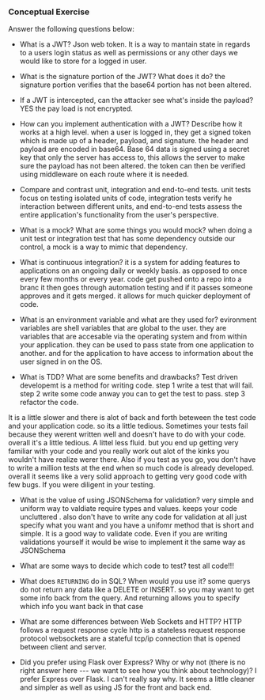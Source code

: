 ### Conceptual Exercise

Answer the following questions below:

- What is a JWT?
  Json web token. It is a way to mantain state in regards to a users login status
  as well as permissions or any other days we would like to store for a logged in user.

- What is the signature portion of the JWT?  What does it do?
  the signature portion verifies that the base64 portion has not been altered.

- If a JWT is intercepted, can the attacker see what's inside the payload?
  YES the pay load is not encrypted.

- How can you implement authentication with a JWT?  Describe how it works at a high level.
  when a user is logged in, they get a signed token which is made up of a header, payload,
  and signature. the header and payload are encoded in base64. Base 64 data is signed using 
  a secret key that only the server has access to, this allows the server to make sure
  the payload has not been  altered. the token can then be verified using middleware on each route
  where it is needed. 

- Compare and contrast unit, integration and end-to-end tests.
unit tests focus on testing isolated units of code, integration tests verify 
he interaction between different units, and end-to-end tests assess the entire 
application's functionality from the user's perspective.
   
- What is a mock? What are some things you would mock?
when doing a unit test or integration test that has some 
dependency outside our control, a mock is a way to mimic that
dependency. 

- What is continuous integration?
it is a system for adding features to applications on an ongoing daily or weekly basis. as opposed
to once every few months or every year. 
code get pushed onto a repo into a branc it then goes through automation testing and if it passes
someone approves and it gets merged. it allows for much quicker deployment
of code. 

- What is an environment variable and what are they used for?
evironment variables are shell variables that are global to the user. 
they are variables that are accesable via the operating system and
from within your application. they can be used to pass state from
one application to another. and for the application to have access 
to information about the user signed in on the OS.

- What is TDD? What are some benefits and drawbacks?
Test driven developemt is a method for writing code.
step 1 write a test that will fail.
step 2 write some code  anway you can to get the test to pass.
step 3 refactor the code. 

It is a little slower and there is alot of back and forth
beteween the test code and your application code. so its 
a little tedious. Sometimes your tests fail because they 
werent written well and doesn't have to do with your code.
overall it's  a little tedious. A littel less fluid. 
but you end up getting very familiar with your code and you
really work out alot of the kinks you wouldn't have realize
werer there. Also if you test as you go, you don't have to 
write a million tests at the end when so much code is already 
developed. overall it seems like a very solid approach to getting
very good code with few bugs. If you were diligent in your testing.


- What is the value of using JSONSchema for validation?
very simple and uniform way to valdiate require types and values. keeps your code uncluttered
.  also don't have to write any code for validation at all
just specify what you want and you have a unifomr method that is short and simple.
It is a good way to validate code. Even if you are writing validations yourself 
it would be wise to implement it the same way as JSONSchema


- What are some ways to decide which code to test?
  test all code!!!


- What does `RETURNING` do in SQL? When would you use it?
some querys do not return any data like a DELETE or INSERT.
so you may want to get some info back from the query. And returning
allows you to specify which info you want back in that case

- What are some differences between Web Sockets and HTTP?
HTTP follows a request response cycle
http is a stateless request response protocol
websockets are a stateful tcp/ip connection that is opened
between client and server.


- Did you prefer using Flask over Express? Why or why not (there is no right
  answer here --- we want to see how you think about technology)?
  I prefer Express over Flask.  I can't really say why. 
  It seems a little cleaner and simpler as well as 
  using JS for the front and back end.

